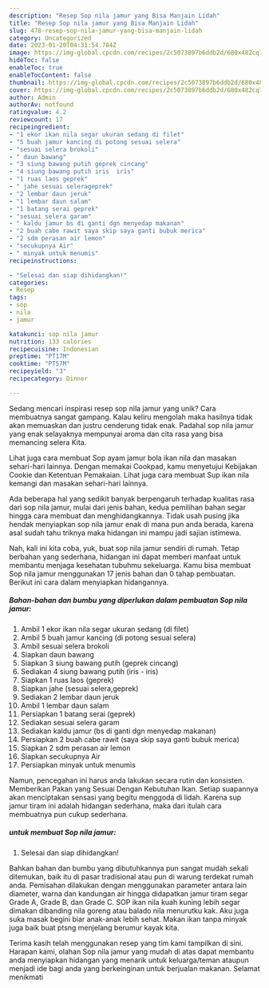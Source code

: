 ```yaml
---
description: "Resep Sop nila jamur yang Bisa Manjain Lidah"
title: "Resep Sop nila jamur yang Bisa Manjain Lidah"
slug: 478-resep-sop-nila-jamur-yang-bisa-manjain-lidah
category: Uncategorized
date: 2023-01-20T04:31:54.784Z
image: https://img-global.cpcdn.com/recipes/2c5073897b6ddb2d/680x482cq70/sop-nila-jamur-foto-resep-utama.jpg
hideToc: false
enableToc: true
enableTocContent: false
thumbnail: https://img-global.cpcdn.com/recipes/2c5073897b6ddb2d/680x482cq70/sop-nila-jamur-foto-resep-utama.jpg
cover: https://img-global.cpcdn.com/recipes/2c5073897b6ddb2d/680x482cq70/sop-nila-jamur-foto-resep-utama.jpg
author: Admin
authorAv: notfound
ratingvalue: 4.2
reviewcount: 17
recipeingredient:
- "1 ekor ikan nila segar ukuran sedang di filet"
- "5 buah jamur kancing di potong sesuai selera"
- "sesuai selera brokoli"
- " daun bawang"
- "3 siung bawang putih geprek cincang"
- "4 siung bawang putih iris  iris"
- "1 ruas laos geprek"
- " jahe sesuai selerageprek"
- "2 lembar daun jeruk"
- "1 lembar daun salam"
- "1 batang serai geprek"
- "sesuai selera garam"
- " kaldu jamur bs di ganti dgn menyedap makanan"
- "2 buah cabe rawit saya skip saya ganti bubuk merica"
- "2 sdm perasan air lemon"
- "secukupnya Air"
- " minyak untuk menumis"
recipeinstructions:

- "Selesai dan siap dihidangkan!"
categories:
- Resep
tags:
- sop
- nila
- jamur

katakunci: sop nila jamur 
nutrition: 133 calories
recipecuisine: Indonesian
preptime: "PT17M"
cooktime: "PT57M"
recipeyield: "3"
recipecategory: Dinner

---
```





Sedang mencari inspirasi resep sop nila jamur yang unik? Cara membuatnya sangat gampang. Kalau keliru mengolah maka hasilnya tidak akan memuaskan dan justru cenderung tidak enak. Padahal sop nila jamur yang enak selayaknya mempunyai aroma dan cita rasa yang bisa memancing selera Kita.





Lihat juga cara membuat Sop ayam jamur bola ikan nila dan masakan sehari-hari lainnya. Dengan memakai Cookpad, kamu menyetujui Kebijakan Cookie dan Ketentuan Pemakaian. Lihat juga cara membuat Sup ikan nila kemangi dan masakan sehari-hari lainnya.

Ada beberapa hal yang sedikit banyak berpengaruh terhadap kualitas rasa dari sop nila jamur, mulai dari jenis bahan, kedua pemilihan bahan segar hingga cara membuat dan menghidangkannya. Tidak usah pusing jika hendak menyiapkan sop nila jamur enak di mana pun anda berada, karena asal sudah tahu triknya maka hidangan ini mampu jadi sajian istimewa.






Nah, kali ini kita coba, yuk, buat sop nila jamur sendiri di rumah. Tetap berbahan yang sederhana, hidangan ini dapat memberi manfaat untuk membantu menjaga kesehatan tubuhmu sekeluarga. Kamu bisa membuat Sop nila jamur menggunakan 17 jenis bahan dan 0 tahap pembuatan. Berikut ini cara dalam menyiapkan hidangannya.

<!--inarticleads1-->

##### Bahan-bahan dan bumbu yang diperlukan dalam pembuatan Sop nila jamur:

1. Ambil 1 ekor ikan nila segar ukuran sedang (di filet)
1. Ambil 5 buah jamur kancing (di potong sesuai selera)
1. Ambil sesuai selera brokoli
1. Siapkan  daun bawang
1. Siapkan 3 siung bawang putih (geprek cincang)
1. Sediakan 4 siung bawang putih (iris - iris)
1. Siapkan 1 ruas laos (geprek)
1. Siapkan  jahe (sesuai selera,geprek)
1. Sediakan 2 lembar daun jeruk
1. Ambil 1 lembar daun salam
1. Persiapkan 1 batang serai (geprek)
1. Sediakan sesuai selera garam
1. Sediakan  kaldu jamur (bs di ganti dgn menyedap makanan)
1. Persiapkan 2 buah cabe rawit (saya skip saya ganti bubuk merica)
1. Siapkan 2 sdm perasan air lemon
1. Siapkan secukupnya Air
1. Persiapkan  minyak untuk menumis


Namun, pencegahan ini harus anda lakukan secara rutin dan konsisten. Memberikan Pakan yang Sesuai Dengan Kebutuhan Ikan. Setiap suapannya akan menciptakan sensasi yang begitu menggoda di lidah. Karena sup jamur tiram ini adalah hidangan sederhana, maka dari itulah cara membuatnya pun cukup sederhana. 

<!--inarticleads2-->

#####  untuk membuat Sop nila jamur:


1. Selesai dan siap dihidangkan!

Bahkan bahan dan bumbu yang dibutuhkannya pun sangat mudah sekali ditemukan, baik itu di pasar tradisional atau pun di warung terdekat rumah anda. Pemisahan dilakukan dengan menggunakan parameter antara lain diameter, warna dan kandungan air hingga didapatkan jamur tiram segar Grade A, Grade B, dan Grade C. SOP ikan nila kuah kuning lebih segar dimakan dibanding nila goreng atau balado nila menurutku kak. Aku juga suka masak begini biar anak-anak lebih sehat. Makan ikan tanpa minyak juga baik buat ptsng menjelang berumur kayak kita. 

Terima kasih telah menggunakan resep yang tim kami tampilkan di sini. Harapan kami, olahan Sop nila jamur yang mudah di atas dapat membantu anda menyiapkan hidangan yang menarik untuk keluarga/teman ataupun menjadi ide bagi anda yang berkeinginan untuk berjualan makanan. Selamat menikmati
